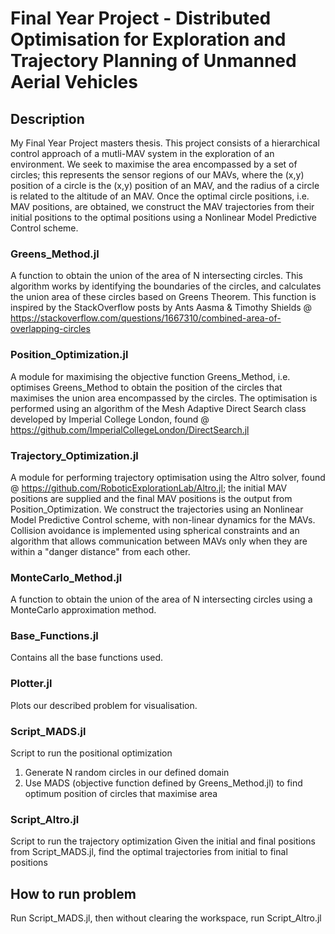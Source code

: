 # Final Year Project - Distributed Optimisation for Exploration and Trajectory Planning of Unmanned Aerial Vehicles

## Description
My Final Year Project masters thesis. This project consists of a hierarchical control approach of a mutli-MAV system in the exploration of an environment. We seek to maximise the area encompassed by a set of circles; this represents the sensor regions of our MAVs, where the (x,y) position of a circle is the (x,y) position of an MAV, and the radius of a circle is related to the altitude of an MAV. Once the optimal circle positions, i.e. MAV positions, are obtained, we construct the MAV trajectories from their initial positions to the optimal positions using a Nonlinear Model Predictive Control scheme.

### Greens_Method.jl
A function to obtain the union of the area of N intersecting circles. This algorithm works by identifying the boundaries of the circles, and calculates the union area of these circles based on Greens Theorem. This function is inspired by the StackOverflow posts by Ants Aasma & Timothy Shields @ https://stackoverflow.com/questions/1667310/combined-area-of-overlapping-circles

### Position_Optimization.jl
A module for maximising the objective function Greens_Method, i.e. optimises Greens_Method to obtain the position of the circles that maximises the union area encompassed by the circles. The optimisation is performed using an algorithm of the Mesh Adaptive Direct Search class developed by Imperial College London, found @ https://github.com/ImperialCollegeLondon/DirectSearch.jl

### Trajectory_Optimization.jl
A module for performing trajectory optimisation using the Altro solver, found @ https://github.com/RoboticExplorationLab/Altro.jl; the initial MAV positions are supplied and the final MAV positions is the output from Position_Optimization. We construct the trajectories using an Nonlinear Model Predictive Control scheme, with non-linear dynamics for the MAVs. Collision avoidance is implemented using spherical constraints and an algorithm that allows communication between MAVs only when they are within a "danger distance" from each other.

### MonteCarlo_Method.jl
A function to obtain the union of the area of N intersecting circles using a MonteCarlo approximation method.

### Base_Functions.jl
Contains all the base functions used.

### Plotter.jl
Plots our described problem for visualisation.

### Script_MADS.jl
Script to run the positional optimization
1) Generate N random circles in our defined domain
2) Use MADS (objective function defined by Greens_Method.jl) to find optimum position of circles that maximise area

### Script_Altro.jl
Script to run the trajectory optimization
Given the initial and final positions from Script_MADS.jl, find the optimal trajectories from initial to final positions

## How to run problem
Run Script_MADS.jl, then without clearing the workspace, run Script_Altro.jl